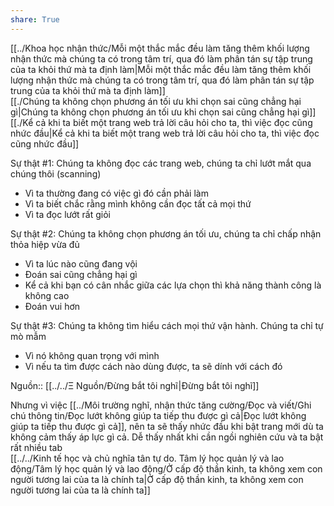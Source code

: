 ```yaml
---  
share: True  
---  
```

[[../Khoa học nhận thức/Mỗi một thắc mắc đều làm tăng thêm khối lượng nhận thức mà chúng ta có trong tâm trí, qua đó làm phân tán sự tập trung của ta khỏi thứ mà ta định làm|Mỗi một thắc mắc đều làm tăng thêm khối lượng nhận thức mà chúng ta có trong tâm trí, qua đó làm phân tán sự tập trung của ta khỏi thứ mà ta định làm]]  
[[./Chúng ta không chọn phương án tối ưu khi chọn sai cũng chẳng hại gì|Chúng ta không chọn phương án tối ưu khi chọn sai cũng chẳng hại gì]]   
[[./Kể cả khi ta biết một trang web trả lời câu hỏi cho ta, thì việc đọc cũng nhức đầu|Kể cả khi ta biết một trang web trả lời câu hỏi cho ta, thì việc đọc cũng nhức đầu]]   
  
Sự thật #1: Chúng ta không đọc các trang web, chúng ta chỉ lướt mắt qua chúng thôi (scanning)  
- Vì ta thường đang có việc gì đó cần phải làm  
- Vì ta biết chắc rằng mình không cần đọc tất cả mọi thứ  
- Vì ta đọc lướt rất giỏi  
  
Sự thật #2: Chúng ta không chọn phương án tối ưu, chúng ta chỉ chấp nhận thỏa hiệp vừa đủ  
- Vì ta lúc nào cũng đang vội  
- Đoán sai cũng chẳng hại gì  
- Kể cả khi bạn có cân nhắc giữa các lựa chọn thì khả năng thành công là không cao  
- Đoán vui hơn  
  
Sự thật #3: Chúng ta không tìm hiểu cách mọi thứ vận hành. Chúng ta chỉ tự mò mẫm  
- Vì nó không quan trọng với mình  
- Vì nếu ta tìm được cách nào dùng được, ta sẽ dính với cách đó  
  
Nguồn:: [[../../Ξ Nguồn/Đừng bắt tôi nghĩ|Đừng bắt tôi nghĩ]]  
  
Nhưng vì việc [[../Môi trường nghĩ, nhận thức tăng cường/Đọc và viết/Ghi chú thông tin/Đọc lướt không giúp ta tiếp thu được gì cả|Đọc lướt không giúp ta tiếp thu được gì cả]], nên ta sẽ thấy nhức đầu khi bật trang mới dù ta không cảm thấy áp lực gì cả. Dễ thấy nhất khi cần ngồi nghiên cứu và ta bật rất nhiều tab  
[[../../Kinh tế học và chủ nghĩa tân tự do. Tâm lý học quản lý và lao động/Tâm lý học quản lý và lao động/Ở cấp độ thần kinh, ta không xem con người tương lai của ta là chính ta|Ở cấp độ thần kinh, ta không xem con người tương lai của ta là chính ta]]  
